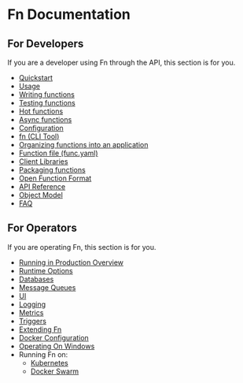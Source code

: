 # Fn Documentation

## For Developers

If you are a developer using Fn through the API, this section is for you.

* [Quickstart](https://github.com/fnproject/fn)
* [Usage](usage.md)
* [Writing functions](writing.md)
* [Testing functions](testing.md)
* [Hot functions](hot-functions.md)
* [Async functions](async.md)
* [Configuration](developers/configs.md)
* [fn (CLI Tool)](https://github.com/fnproject/cli/blob/master/README.md)
* [Organizing functions into an application](developers/apps.md)
* [Function file (func.yaml)](function-file.md)
* [Client Libraries](developers/clients.md)
* [Packaging functions](packaging.md)
* [Open Function Format](function-format.md)
* [API Reference](http://petstore.swagger.io/?url=https://raw.githubusercontent.com/fnproject/fn/master/docs/swagger.yml)
* [Object Model](developers/model.md)
* [FAQ](faq.md)

## For Operators

If you are operating Fn, this section is for you.

* [Running in Production Overview](operating/production.md)
* [Runtime Options](operating/options.md)
* [Databases](operating/databases/README.md)
* [Message Queues](operating/mqs/README.md)
* [UI](operating/ui.md)
* [Logging](operating/logging.md)
* [Metrics](operating/metrics.md)
* [Triggers](operating/triggers.md)
* [Extending Fn](operating/extending.md)
* [Docker Configuration](operating/docker.md)
* [Operating On Windows](operating/windows.md)
* Running Fn on:
  * [Kubernetes](operating/kubernetes/README.md)
  * [Docker Swarm](operating/docker-swarm/README.md)
